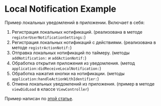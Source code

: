 # Local Notification Example

Пример локальных уведомлений в приложении. Включает в себя:

 1. Регистрация локальных нотификаций. (реализована в методе ```registerUserNotificationSettings:```)
 2. Регистрация локальных нотификаций с действиями. (реализована в методе ```registrActionNotif:```)
 3. Отправка локальных нотификаций по таймеру. (методы ```addNotification:``` и ```addActionNotif:```)
 4. Обработка открытия приложения из уведомления. (метод ```application:didReceiveLocalNotification:```)
 5. Обработка нажатия кнопки на нотификации. (методы ```application:handleActionWithIdentifier:```)
 6. Отмена локальных уведомлений из приложения. (пример в методе ```viewDidLoad``` в классе ```ViewController```)

Пример написан по [этой статье](http://www.appcoda.com/local-notifications-ios8/).
